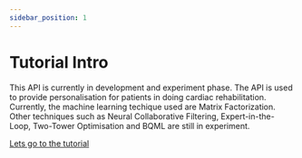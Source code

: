 ```yaml
---
sidebar_position: 1
---
```


# Tutorial Intro

This API is currently in development and experiment phase. The API is used to provide personalisation for patients in doing cardiac rehabilitation. Currently, the machine learning techique used are Matrix Factorization. Other techniques such as Neural Collaborative Filtering, Expert-in-the-Loop, Two-Tower Optimisation and BQML are still in experiment. 

[Lets go to the tutorial](/docs/introduction)